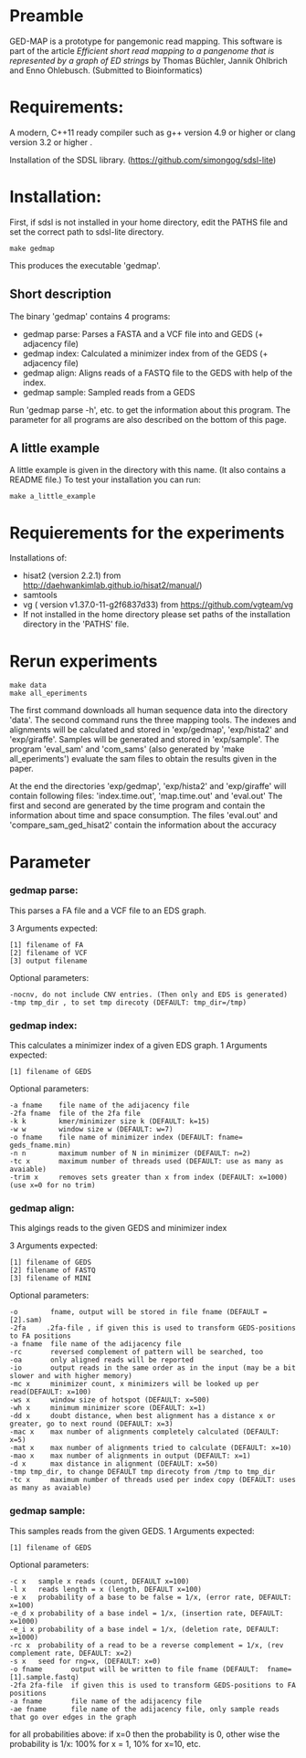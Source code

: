 # Preamble

GED-MAP is a prototype for pangemonic read mapping.
This software is part of the article *Efficient short read mapping to a pangenome that is represented by a graph of ED strings* by Thomas Büchler, Jannik Ohlbrich and Enno Ohlebusch. (Submitted to Bioinformatics)

# Requirements:

A modern, C++11 ready compiler such as g++ version 4.9 or higher or clang version 3.2 or higher .

Installation of the SDSL library. (https://github.com/simongog/sdsl-lite)

# Installation:
First, if sdsl is not installed in your home directory, edit the PATHS file and set the correct path to sdsl-lite directory.

	make gedmap

This produces the executable 'gedmap'.

## Short description

The binary 'gedmap' contains 4 programs:
- gedmap parse: Parses a FASTA and a VCF file into and GEDS (+ adjacency file)
- gedmap index: Calculated a minimizer index from of the GEDS (+ adjacency file) 
- gedmap align: Aligns reads of a FASTQ file to the GEDS with help of the index.
- gedmap sample: Sampled reads from a GEDS

Run 'gedmap parse -h', etc. to get the information about this program.
The parameter for all programs are also described on the bottom of this page.

## A little example
A little example is given in the directory with this name.  (It also contains a README file.)
To test your installation you can run:

	make a_little_example



# Requierements for the experiments

Installations of:
- hisat2 (version 2.2.1) from http://daehwankimlab.github.io/hisat2/manual/)
- samtools
- vg ( version v1.37.0-11-g2f6837d33) from https://github.com/vgteam/vg
- If not installed in the home directory please set paths of the installation directory in the 'PATHS' file.


# Rerun experiments
	make data
	make all_eperiments

The first command downloads all human sequence data into the directory 'data'.
The second command runs the three mapping tools. 
The indexes and alignments will be calculated and stored in 'exp/gedmap',  'exp/hista2' and  'exp/giraffe'.
Samples will be generated and stored in 'exp/sample'.
The program 'eval_sam' and 'com_sams' (also generated by 'make all_eperiments') evaluate the sam files to obtain the results given in the paper.

At the end the directories 'exp/gedmap',  'exp/hista2' and  'exp/giraffe'  will contain following files: 'index.time.out', 'map.time.out' and 'eval.out'
The first and second are generated by the time program and contain the information about time and space consumption.
The files 'eval.out' and 'compare_sam_ged_hisat2' contain the information about the accuracy

# Parameter

### gedmap parse:
This  parses a FA file and a VCF file to an EDS graph.

3 Arguments expected:

	[1] filename of FA
	[2] filename of VCF
	[3] output filename

Optional parameters: 

	-nocnv, do not include CNV entries. (Then only and EDS is generated)
	-tmp tmp_dir , to set tmp direcoty (DEFAULT: tmp_dir=/tmp)

### gedmap index:           

This calculates a minimizer index of a given EDS graph.
1 Arguments expected:

	[1] filename of GEDS

Optional parameters: 

	-a fname    file name of the adijacency file
	-2fa fname  file of the 2fa file
	-k k        kmer/minimizer size k (DEFAULT: k=15)
	-w w        window size w (DEFAULT: w=7)
	-o fname    file name of minimizer index (DEFAULT: fname= geds_fname.min)
	-n n        maximum number of N in minimizer (DEFAULT: n=2)
	-tc x       maximum number of threads used (DEFAULT: use as many as avaiable)
	-trim x     removes sets greater than x from index (DEFAULT: x=1000) (use x=0 for no trim)
                                                       
### gedmap align:

This algings reads to the given GEDS and minimizer index

3 Arguments expected:

	[1] filename of GEDS
	[2] filename of FASTQ
	[3] filename of MINI
	
Optional parameters: 

	-o        fname, output will be stored in file fname (DEFAULT = [2].sam)
	-2fa     .2fa-file , if given this is used to transform GEDS-positions to FA positions
	-a fname  file name of the adijacency file
	-rc       reversed complement of pattern will be searched, too
	-oa       only aligned reads will be reported
	-io       output reads in the same order as in the input (may be a bit slower and with higher memory)
	-mc x     minimizer count, x minimizers will be looked up per read(DEFAULT: x=100)
	-ws x     window size of hotspot (DEFAULT: x=500)
	-wh x     minimum minimizer score (DEFAULT: x=1)
	-dd x     doubt distance, when best alignment has a distance x or greater, go to next round (DEFAULT: x=3)
	-mac x    max number of alignments completely calculated (DEFAULT: x=5)
	-mat x    max number of alignments tried to calculate (DEFAULT: x=10)
	-mao x    max number of alignments in output (DEFAULT: x=1)
	-d x      max distance in alignment (DEFAULT: x=50)
	-tmp tmp_dir, to change DEFAULT tmp direcoty from /tmp to tmp_dir
	-tc x     maximum number of threads used per index copy (DEFAULT: uses as many as avaiable)
                                   
### gedmap sample:
This samples reads from the given GEDS.
1 Arguments expected:

	[1] filename of GEDS

Optional parameters: 

	-c x   sample x reads (count, DEFAULT x=100)
	-l x   reads length = x (length, DEFAULT x=100)
	-e x   probability of a base to be false = 1/x, (error rate, DEFAULT: x=100)
	-e_d x probability of a base indel = 1/x, (insertion rate, DEFAULT: x=1000)
	-e_i x probability of a base indel = 1/x, (deletion rate, DEFAULT: x=1000)
	-rc x  probability of a read to be a reverse complement = 1/x, (rev complement rate, DEFAULT: x=2)
	-s x   seed for rng=x, (DEFAULT: x=0)
	-o fname       output will be written to file fname (DEFAULT:  fname=[1].sample.fastq)
	-2fa 2fa-file  if given this is used to transform GEDS-positions to FA positions
	-a fname       file name of the adijacency file
	-ae fname      file name of the adijacency file, only sample reads that go over edges in the graph

for all probabilities above: if x=0 then the probability is 0, other wise the probability is 1/x: 100% for x = 1, 10% for x=10, etc.


